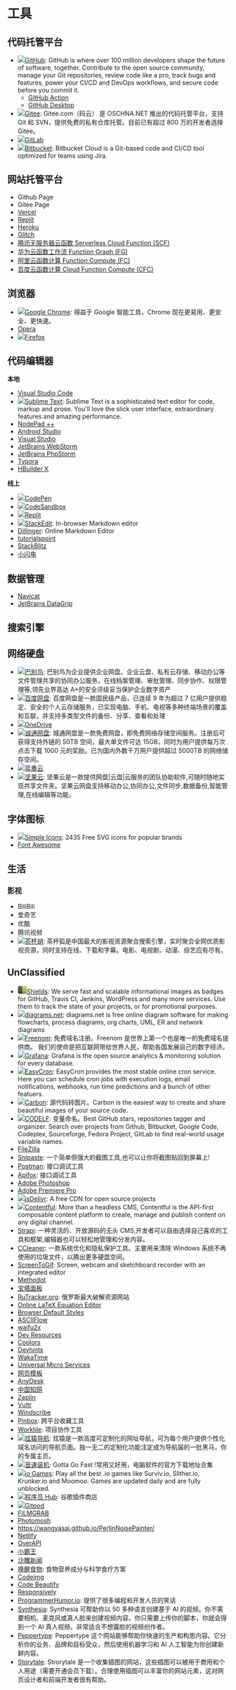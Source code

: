 # 工具

## 代码托管平台

- [![](https://github.githubassets.com/favicons/favicon.svg)GitHub](https://github.com/): GitHub is where over 100 million developers shape the future of software, together. Contribute to the open source community, manage your Git repositories, review code like a pro, track bugs and features, power your CI/CD and DevOps workflows, and secure code before you commit it.
  - [GitHub Action](./../code_hosting/github/action/README.md)
  - [GitHub Desktop](https://desktop.github.com/)
- [![](https://gitee.com/favicon.ico)Gitee](https://gitee.com/): Gitee.com（码云） 是 OSCHNA.NET 推出的代码托管平台，支持 Git 和 SVN，提供免费的私有仓库托管。目前已有超过 800 万的开发者选择 Gitee。
- [![](https://about.gitlab.com/nuxt-images/ico/favicon.ico)GitLab](https://about.gitlab.com/)
- [![](https://wac-cdn.atlassian.com/assets/img/favicons/bitbucket/favicon-16x16.png)Bitbucket](https://bitbucket.org/): Bitbucket Cloud is a Git-based code and CI/CD tool optimized for teams using Jira.

## 网站托管平台

- Github Page
- Gitee Page
- [Vercel](https://vercel.com/)
- [Replit](https://repl.it/)
- [Heroku](https://heroku.com)
- [Glitch](https://glitch.com/)
- [腾讯无服务器云函数 Serverless Cloud Function (SCF)](https://cloud.tencent.com/product/scf)
- [华为云函数工作流 Function Graph (FG)](https://console.huaweicloud.com/functiongraph/)
- [阿里云函数计算 Function Compute (FC)](https://fc.console.aliyun.com/)
- [百度云函数计算 Cloud Function Compute (CFC)](https://console.bce.baidu.com/cfc/#/cfc/functions)

## 浏览器

- [![](https://www.google.cn/chrome/static/images/favicons/favicon-32x32.png)Google Chrome](https://www.google.cn/intl/zh-CN/chrome/): 得益于 Google 智能工具，Chrome 现在更易用、更安全、更快速。
- [Opera](http://www.oupeng.com/)
- [![](http://www.firefox.com.cn/media/img/favicons/firefox/browser/favicon-196x196.59e3822720be.png)Firefox](http://www.firefox.com.cn/)

## 代码编辑器

**本地**

- [Visual Studio Code](./../code_editor/local/VSCode.md)
- [![](https://www.sublimetext.com/favicon.ico)Sublime Text](https://www.sublimetext.com/): Sublime Text is a sophisticated text editor for code, markup and prose. You'll love the slick user interface, extraordinary features and amazing performance.
- [NodePad ++](https://notepad-plus-plus.org/)
- [Android Studio](https://developer.android.google.cn/)
- [Visual Studio](https://visualstudio.microsoft.com/)
- [JetBrains WebStorm](https://www.jetbrains.com.cn/webstorm/)
- [JetBrains PhpStorm](https://www.jetbrains.com.cn/phpstorm/)
- [Typora](https://typora.io/)
- [HBuilder X](https://www.dcloud.io/hbuilderx.html)

**线上**

- [![](https://cpwebassets.codepen.io/assets/favicon/favicon-aec34940fbc1a6e787974dcd360f2c6b63348d4b1f4e06c77743096d55480f33.ico)CodePen](https://codepen.io/)
- [![](https://codesandbox.io/new/favicon.svg)CodeSandbox](https://codesandbox.io)
- [![](https://replit.com/public/icons/favicon-prompt-192.png)Replit](https://replit.com/)
- [![](https://stackedit.io/static/landing/favicon.ico)StackEdit](https://stackedit.io/): In-browser Markdown editor
- [Dillinger](https://dillinger.io/): Online Markdown Editor
- [tutorialspoint](https://www.tutorialspoint.com/)
- [StackBlitz](https://stackblitz.com/)
- [小闪电](https://jsrun.net/)

## 数据管理

- [Navicat](https://www.navicat.com/)
- [JetBrains DataGrip](https://www.jetbrains.com.cn/datagrip/)

## 搜索引擎

## 网络硬盘

- [![](https://www.babel.cc:443/favicon.ico)巴别鸟](https://www.babel.cc/): 巴别鸟为企业提供企业网盘、企业云盘、私有云存储、移动办公等文件管理共享的协同办公服务，在线档案管理、审批管理、同步协作、权限管理等,领先业界高达 A+的安全评级妥当保护企业数字资产
- [![](https://nd-static.bdstatic.com/m-static/wp-brand/favicon.ico)百度网盘](https://pan.baidu.com/): 百度网盘是一款国民级产品，已连续 9 年为超过 7 亿用户提供稳定、安全的个人云存储服务，已实现电脑、手机、电视等多种终端场景的覆盖和互联，并支持多类型文件的备份、分享、查看和处理
- [![](https://p.sfx.ms/images/favicon.ico)OneDrive](https://onedrive.live.com/)
- [![](https://www.ctfile.com/assets/img/favicons/favicon-32x32.png)诚通网盘](https://www.ctfile.com/): 城通网盘是一款免费网盘，即免费网络存储空间服务。注册后可获得支持外链的 50TB 空间，最大单文件可达 15GB，同时为用户提供每万次点击下载 1000 元的奖励。已为国内外数千万用户提供超过 5000TB 的网络储存空间。
- [![](https://up.woozooo.com/favicon.ico)蓝奏云](https://up.woozooo.com/)
- [![](https://www.jianguoyun.com/favicon.ico)坚果云](https://www.jianguoyun.com/): 坚果云是一款提供网盘|云盘|云服务的团队协助软件,可随时随地实现共享文件夹。坚果云网盘支持移动办公,协同办公,文件同步,数据备份,智能管理,在线编辑等功能。

## 字体图标

- [![](https://simpleicons.org/images/favicon.ico)Simple Icons](https://simpleicons.org/): 2435 Free SVG icons for popular brands
- [Font Awesome](https://fontawesome.com/search)

## 生活

### 影视

- BiliBili
- 爱奇艺
- 优酷
- 腾讯视频
- [![](https://edu-30130.sz.gfp.tencent-cloud.com/s9m2/de36e385e59fcca2df694b76f108431a.png)茶杯胡](https://cupfox.app): 茶杯狐是中国最大的影视资源聚合搜索引擎，实时聚合全网优质影视资源，同时支持在线、下载和字幕。电影、电视剧、动漫、综艺应有尽有。

## UnClassified

- [![](data:image/png;base64,iVBORw0KGgoAAAANSUhEUgAAABQAAAASCAYAAABb0P4QAAABE0lEQVR4AWJkAIKkpCQ7TU3NySIiIlosQMCABejbMWAFf//8YXj77vWn27duZWVGz1nKGBYWZiQkJHSIkZGRmwEPCMxiwAt+/fz3/86VL8EAbuiiAKEoiMLwGcHdCQMBiUAlurDErmJ75tmKP8A3oiJyuF6vAxglws+0C5pv81GJaJdzhlWMMJssaaXM3C0CpmSDLAQtgH3BiCIVB2NRMKWEIoXQMBiLgjHGP9nQ+6ZPLgqGgs9xriDovX8A6Jjgw8ZyIigzn5xz+yZ+6O/tsz7Hy8tb/PLlywPAHMOFT/G3LwRc95fxPyerQCojuKwLDLQAGjoJWIzpAw1mw6bB0guHSYyMDBysnO/5hUTTGvM3rQEAI8qCnLiY3O4AAAAASUVORK5CYII=)Shields](https://shields.io/): We serve fast and scalable informational images as badges for GitHub, Travis CI, Jenkins, WordPress and many more services. Use them to track the state of your projects, or for promotional purposes.
- [![](https://app.diagrams.net/images/favicon-32x32.png)diagrams.net](https://app.diagrams.net/): diagrams.net is free online diagram software for making flowcharts, process diagrams, org charts, UML, ER and network diagrams
- [![](https://www.freenom.com/favicon.ico)Freenom](https://www.freenom.com/): 免费域名注册。Freenom 是世界上第一个也是唯一的免费域名提供商。 我们的使命是把互联网带给世界人民，帮助各国发展自己的数字经济。
- [![](https://grafana.com/static/assets/img/fav32.png)Grafana](https://grafana.com/): Grafana is the open source analytics & monitoring solution for every database.
- [![](https://www.easycron.com/favicon-16x16.png)EasyCron](https://www.easycron.com/): EasyCron provides the most stable online cron service. Here you can schedule cron jobs with execution logs, email notifications, webhooks, run time predictions and a bunch of other featuers.
- [![](https://carbon.now.sh/favicon.ico)Carbon](https://carbon.now.sh/): 源代码转图片。Carbon is the easiest way to create and share beautiful images of your source code.
- [![](https://unbug.github.io/codelf/images/codelf_logo.f4ae25bd.png)CODELF](https://unbug.github.io/codelf/): 变量命名。Best GitHub stars, repositories tagger and organizer. Search over projects from Github, Bitbucket, Google Code, Codeplex, Sourceforge, Fedora Project, GitLab to find real-world usage variable names.
- [FileZilla](https://filezilla-project.org/)
- [Snipaste](https://www.snipaste.com/): 一个简单但强大的截图工具,也可以让你将截图贴回到屏幕上!
- [Postman](https://www.postman.com/): 接口调试工具
- [Apifox](https://www.apifox.cn/): 接口调试工具
- [Adobe Photoshop](https://www.adobe.com/cn/products/photoshop.html)
- [Adobe Premiere Pro](https://www.adobe.com/cn/products/premiere.html)
- [![](https://www.jsdelivr.com/img/icon_256x256.png)jsDelivr](https://www.jsdelivr.com/): A free CDN for open source projects
- [![](https://www.contentful.com/favicon-32x32.png)Contentful](https://www.contentful.com/): More than a headless CMS, Contentful is the API-first composable content platform to create, manage and publish content on any digital channel.
- [Strapi](https://strapi.io/): 一种灵活的、开放源码的无头 CMS,开发者可以自由选择自己喜欢的工具和框架,编辑器也可以轻松地管理和分发内容。
- [CCleaner](https://www.ccleaner.com/): 一款系统优化和隐私保护工具。主要用来清除 Windows 系统不再使用的垃圾文件，以腾出更多硬盘空间。
- [ScreenToGif](https://www.screentogif.com/): Screen, webcam and sketchboard recorder with an integrated editor
- [Methodot](https://factory.methodot.com/)
- [宝塔面板](https://www.bt.cn/)
- [RuTracker.org](https://rutracker.org/): 俄罗斯最大破解资源网站
- [Online LaTeX Equation Editor](https://latex.codecogs.com/)
- [Browser Default Styles](https://browserdefaultstyles.com/)
- [ASCIIFlow](https://asciiflow.com/)
- [waifu2x](https://waifu2x.udp.jp/)
- [Dev Resources](https://devresourc.es/)
- [Coolors](https://coolors.co/)
- [Devhints](https://devhints.io/)
- [WakaTime](https://wakatime.com/)
- [Universal Micro Services](https://m3o.com/)
- [网页模板](http://www.cssmoban.com/)
- [AnyDesk](https://anydesk.com/)
- [中国知网](https://www.cnki.net/)
- [Zeplin](https://app.zeplin.io/)
- [Vultr](https://my.vultr.com/)
- [Windscribe](https://windscribe.com/)
- [Pinbox](https://withpinbox.com/): 跨平台收藏工具
- [Worktile](https://worktile.com/): 项目协作工具
- [![](https://xydh.fun/favicon.ico)炫猿导航](https://xydh.fun/): 炫猿是一款高度可定制化的网址导航，可为每个用户提供个性化域名访问的导航页面。独一无二的定制化功能注定成为导航届的一批黑马，你的专属主页。
- [![](https://cdn.jsdelivr.net/gh/volfclub/tundra-sonic/assets/images/favicon.png)音速装机](https://sonic.volf.club/): Gotta Go Fast !常用又好用，电脑软件的官方下载地址合集
- [![](https://iogames.space/images/app/favicon-48.png)io Games](https://iogames.space/): Play all the best .io games like Surviv.io, Slither.io, Krunker.io and Moomoo. Games are updated daily and are fully unblocked.
- [![](https://www.cxyhub.com/wp-content/uploads/2021/06/164644eb9febdzbf33d9jv.png-1.icon_-1.ico)程序员 Hub](https://www.cxyhub.com/): 谷歌插件商店
- [![](https://www.gitpod.io/favicon192.png)Gitpod](https://www.gitpod.io/)
- [FILMGRAB](https://film-grab.com/)
- [Photomosh](https://photomosh.com/)
- https://wangyasai.github.io/PerlinNoisePainter/
- [Netlify](https://app.netlify.com/)
- [OverAPI](https://overapi.com/)
- [小霸王](https://www.yikm.net/)
- [沙雕新闻](https://shadiao.plus/)
- [唤醒食物](https://www.foodwake.com/): 食物营养成分与科学食疗方案
- [Codeimg](https://codeimg.io/)
- [Code Beautify](https://codebeautify.org/)
- [Responsively](https://responsively.app/)
- [ProgrammerHumor.io](https://programmerhumor.io/): 提供了很多编程和开发人员的笑话
- [Synthesia](https://www.synthesia.io/): Synthesia 可帮助你以 50 多种语言创建基于 AI 的视频。你不需要相机、麦克风或真人脸来创建视频内容。你只需要上传你的脚本，你就会得到一个 AI 真人视频，非常适合不想露脸的视频创作者。
- [Peppertype](https://www.peppertype.ai/): Peppertype 这个网站能够帮助你快速的生产和构思内容。它分析你的业务、品牌和目标受众，然后使用机器学习和 AI 人工智能为你创建新鲜内容。
- [Storytale](https://storytale.io/): Strorytale 是一个收集插图的网站，这些插图可以被用于商用和个人用途（需要开通会员下载）。合理使用插图可以丰富你的网站元素，这对网页设计者和前端开发者很有帮助。
